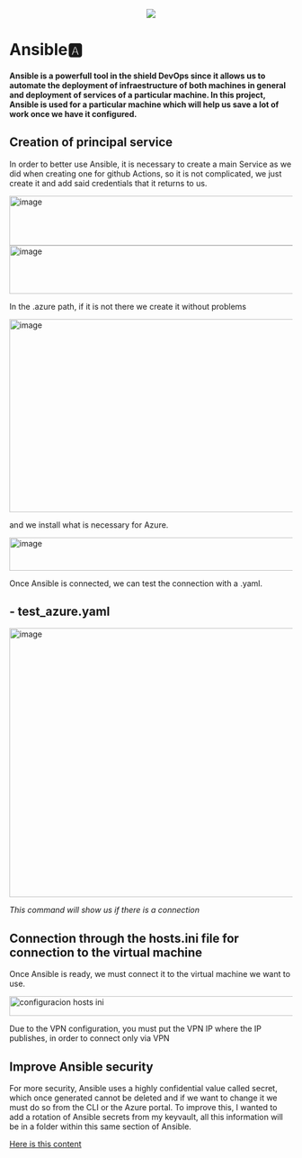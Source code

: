 <p align="center">
  <a href="README.md">
    <img src="https://img.shields.io/badge/⏻-Cambiar%20a%20Español-green?style=for-the-badge">
  </a>
</p>

 # Ansible🅰

 #### Ansible is a powerfull tool in the shield DevOps since it allows us to automate the deployment of infraestructure of both machines in general and deployment of services of a particular machine. In this project, Ansible is used for a particular machine which will help us save a lot of work once we have it configured.

 ## Creation of principal service

 In order to better use Ansible, it is necessary to create a main Service as we did when creating one for github Actions, so it is not complicated, we just create it and add said credentials that it returns to us.

<img width="603" height="88" alt="image" src="https://github.com/user-attachments/assets/2cb40f46-190d-4035-9fbc-126d0fe4446a" />

<img width="599" height="86" alt="image" src="https://github.com/user-attachments/assets/cb7a56e4-6090-4a20-8025-20ef28c95571" />

In the .azure path, if it is not there we create it without problems

<img width="601" height="343" alt="image" src="https://github.com/user-attachments/assets/2bebe7e1-1523-48b5-87e6-5ab316673aa2" />

and we install what is necessary for Azure.

<img width="597" height="59" alt="image" src="https://github.com/user-attachments/assets/6a85f4c9-f56d-4a96-bc78-cedf5da3975a" />

Once Ansible is connected, we can test the connection with a .yaml.

## - test_azure.yaml

<img width="597" height="478" alt="image" src="https://github.com/user-attachments/assets/69c41ec0-4a53-4c49-9113-35fe5aa625e2" />

*This command will show us if there is a connection*

## Connection through the hosts.ini file for connection to the virtual machine

Once Ansible is ready, we must connect it to the virtual machine we want to use.

<img width="600" height="35" alt="configuracion hosts ini" src="https://github.com/user-attachments/assets/ba2a9fa9-646b-4c66-80fa-c062c2856b99" />

Due to the VPN configuration, you must put the VPN IP where the IP publishes, in order to connect only via VPN

## Improve Ansible security

For more security, Ansible uses a highly confidential value called secret, which once generated cannot be deleted and if we want to change it we must do so from the CLI or the Azure portal. To improve this, I wanted to add a rotation of Ansible secrets from my keyvault, all this information will be in a folder within this same section of Ansible.

[Here is this content](./Ansible-Secret-Automation/)

